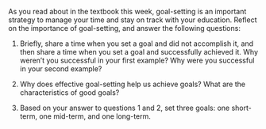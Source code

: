 

As you read about in the textbook this week, goal-setting is an important strategy to manage your time and stay on track with your education. Reflect on the importance of goal-setting, and answer the following questions:

1. Briefly, share a time when you set a goal and did not accomplish it, and then share a time when you set a goal and successfully achieved it. Why weren’t you successful in your first example? Why were you successful in your second example? 

2. Why does effective goal-setting help us achieve goals? What are the characteristics of good goals?

3. Based on your answer to questions 1 and 2, set three goals: one short-term, one mid-term, and one long-term.